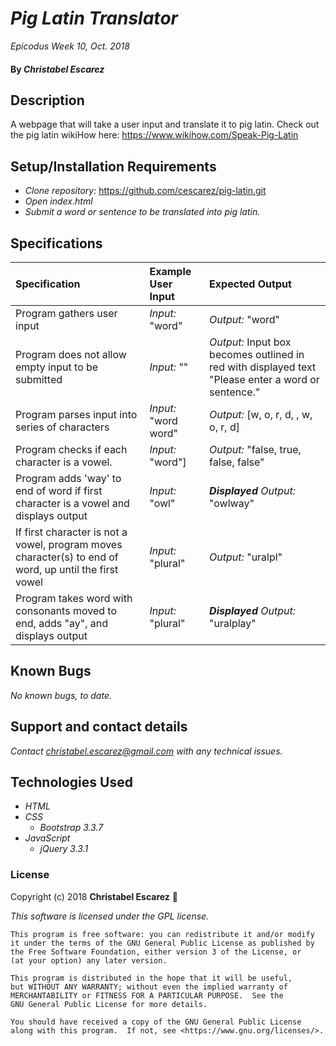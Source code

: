 # _Pig Latin Translator_

_Epicodus Week 10, Oct. 2018_

#### By _**Christabel Escarez**_

## Description

A webpage that will take a user input and translate it to pig latin. Check out the pig latin wikiHow here: https://www.wikihow.com/Speak-Pig-Latin

## Setup/Installation Requirements

* _Clone repository:_ https://github.com/cescarez/pig-latin.git
* _Open index.html_
* _Submit a word or sentence to be translated into pig latin._

## Specifications
| Specification | Example User Input | Expected Output |
| :-------------| :----------------- | :-------------- |
| Program gathers user input | _Input:_ "word" | _Output:_ "word" |
| Program does not allow empty input to be submitted | _Input:_ "" | _Output:_ Input box becomes outlined in red with displayed text "Please enter a word or sentence." |
| Program parses input into series of characters | _Input:_ "word word" | _Output:_ [w, o, r, d, , w, o, r, d]|
| Program checks if each character is a vowel. | _Input:_ "word"] | _Output:_ "false, true, false, false" |
| Program adds 'way' to end of word if first character is a vowel and displays output | _Input:_ "owl" | _**Displayed** Output:_ "owlway" |
| If first character is not a vowel, program moves character(s) to end of word, up until the first vowel | _Input:_ "plural" |  _Output:_ "uralpl" |
| Program takes word with consonants moved to end, adds "ay", and displays output | _Input:_ "plural" |  _**Displayed** Output:_ "uralplay" |

## Known Bugs

_No known bugs, to date._

## Support and contact details

_Contact christabel.escarez@gmail.com with any technical issues._

## Technologies Used

* _HTML_
* _CSS_
  * _Bootstrap 3.3.7_
* _JavaScript_
  * _jQuery 3.3.1_

### License

Copyright (c) 2018 **Christabel Escarez** :dog:

*This software is licensed under the GPL license.*

    This program is free software: you can redistribute it and/or modify
    it under the terms of the GNU General Public License as published by
    the Free Software Foundation, either version 3 of the License, or
    (at your option) any later version.

    This program is distributed in the hope that it will be useful,
    but WITHOUT ANY WARRANTY; without even the implied warranty of
    MERCHANTABILITY or FITNESS FOR A PARTICULAR PURPOSE.  See the
    GNU General Public License for more details.

    You should have received a copy of the GNU General Public License
    along with this program.  If not, see <https://www.gnu.org/licenses/>.
